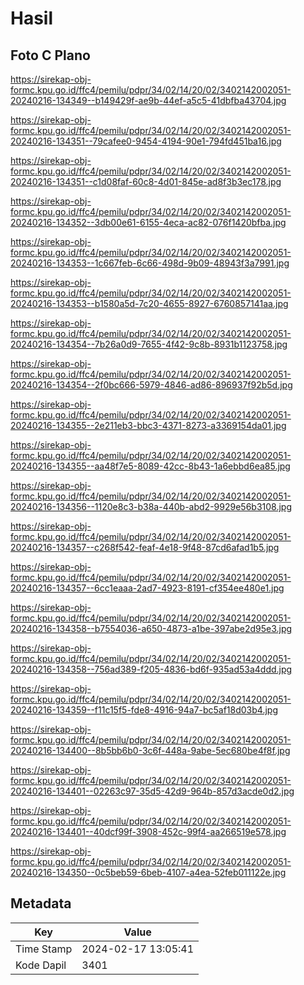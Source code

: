 # Hasil

## Foto C Plano

https://sirekap-obj-formc.kpu.go.id/ffc4/pemilu/pdpr/34/02/14/20/02/3402142002051-20240216-134349--b149429f-ae9b-44ef-a5c5-41dbfba43704.jpg

https://sirekap-obj-formc.kpu.go.id/ffc4/pemilu/pdpr/34/02/14/20/02/3402142002051-20240216-134351--79cafee0-9454-4194-90e1-794fd451ba16.jpg

https://sirekap-obj-formc.kpu.go.id/ffc4/pemilu/pdpr/34/02/14/20/02/3402142002051-20240216-134351--c1d08faf-60c8-4d01-845e-ad8f3b3ec178.jpg

https://sirekap-obj-formc.kpu.go.id/ffc4/pemilu/pdpr/34/02/14/20/02/3402142002051-20240216-134352--3db00e61-6155-4eca-ac82-076f1420bfba.jpg

https://sirekap-obj-formc.kpu.go.id/ffc4/pemilu/pdpr/34/02/14/20/02/3402142002051-20240216-134353--1c667feb-6c66-498d-9b09-48943f3a7991.jpg

https://sirekap-obj-formc.kpu.go.id/ffc4/pemilu/pdpr/34/02/14/20/02/3402142002051-20240216-134353--b1580a5d-7c20-4655-8927-6760857141aa.jpg

https://sirekap-obj-formc.kpu.go.id/ffc4/pemilu/pdpr/34/02/14/20/02/3402142002051-20240216-134354--7b26a0d9-7655-4f42-9c8b-8931b1123758.jpg

https://sirekap-obj-formc.kpu.go.id/ffc4/pemilu/pdpr/34/02/14/20/02/3402142002051-20240216-134354--2f0bc666-5979-4846-ad86-896937f92b5d.jpg

https://sirekap-obj-formc.kpu.go.id/ffc4/pemilu/pdpr/34/02/14/20/02/3402142002051-20240216-134355--2e211eb3-bbc3-4371-8273-a3369154da01.jpg

https://sirekap-obj-formc.kpu.go.id/ffc4/pemilu/pdpr/34/02/14/20/02/3402142002051-20240216-134355--aa48f7e5-8089-42cc-8b43-1a6ebbd6ea85.jpg

https://sirekap-obj-formc.kpu.go.id/ffc4/pemilu/pdpr/34/02/14/20/02/3402142002051-20240216-134356--1120e8c3-b38a-440b-abd2-9929e56b3108.jpg

https://sirekap-obj-formc.kpu.go.id/ffc4/pemilu/pdpr/34/02/14/20/02/3402142002051-20240216-134357--c268f542-feaf-4e18-9f48-87cd6afad1b5.jpg

https://sirekap-obj-formc.kpu.go.id/ffc4/pemilu/pdpr/34/02/14/20/02/3402142002051-20240216-134357--6cc1eaaa-2ad7-4923-8191-cf354ee480e1.jpg

https://sirekap-obj-formc.kpu.go.id/ffc4/pemilu/pdpr/34/02/14/20/02/3402142002051-20240216-134358--b7554036-a650-4873-a1be-397abe2d95e3.jpg

https://sirekap-obj-formc.kpu.go.id/ffc4/pemilu/pdpr/34/02/14/20/02/3402142002051-20240216-134358--756ad389-f205-4836-bd6f-935ad53a4ddd.jpg

https://sirekap-obj-formc.kpu.go.id/ffc4/pemilu/pdpr/34/02/14/20/02/3402142002051-20240216-134359--f11c15f5-fde8-4916-94a7-bc5af18d03b4.jpg

https://sirekap-obj-formc.kpu.go.id/ffc4/pemilu/pdpr/34/02/14/20/02/3402142002051-20240216-134400--8b5bb6b0-3c6f-448a-9abe-5ec680be4f8f.jpg

https://sirekap-obj-formc.kpu.go.id/ffc4/pemilu/pdpr/34/02/14/20/02/3402142002051-20240216-134401--02263c97-35d5-42d9-964b-857d3acde0d2.jpg

https://sirekap-obj-formc.kpu.go.id/ffc4/pemilu/pdpr/34/02/14/20/02/3402142002051-20240216-134401--40dcf99f-3908-452c-99f4-aa266519e578.jpg

https://sirekap-obj-formc.kpu.go.id/ffc4/pemilu/pdpr/34/02/14/20/02/3402142002051-20240216-134350--0c5beb59-6beb-4107-a4ea-52feb011122e.jpg


## Metadata

| Key        | Value               |
| ---------- | ------------------- |
| Time Stamp | 2024-02-17 13:05:41 |
| Kode Dapil | 3401                |



